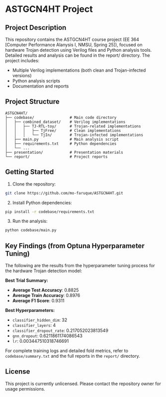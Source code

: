 # ASTGCN4HT Project

## Project Description
This repository contains the ASTGCN4HT course project (EE 364 [Computer Performance Alanysis I, NMSU, Spring 25]), focused on hardware Trojan detection using Verilog files and Python analysis tools. Detailed results and analysis can be found in the report/ directory. The project includes:

- Multiple Verilog implementations (both clean and Trojan-infected versions)
- Python analysis scripts
- Documentation and reports

## Project Structure
```
ASTGCN4HT/
├── codebase/                # Main code directory
│   ├── combined_dataset/    # Verilog implementations
│   │   ├── TJ-RTL-toy/      # Trojan-related implementations
│   │   │   ├── TjFree/      # Clean implementations
│   │   │   └── TjIn/        # Trojan-infected implementations
│   ├── main.py              # Main analysis script
│   ├── requirements.txt     # Python dependencies
│   └── ...                  
├── presentation/            # Presentation materials
└── report/                  # Project reports
```

## Getting Started
1. Clone the repository:
```bash
git clone https://github.com/mo-faruque/ASTGCN4HT.git
```

2. Install Python dependencies:
```bash
pip install -r codebase/requirements.txt
```

3. Run the analysis:
```bash
python codebase/main.py
```

## Key Findings (from Optuna Hyperparameter Tuning)

The following are the results from the hyperparameter tuning process for the hardware Trojan detection model:

**Best Trial Summary:**
- **Average Test Accuracy**: 0.8825
- **Average Train Accuracy**: 0.8976
- **Average F1 Score**: 0.9311

**Best Hyperparameters:**
- `classifier_hidden_dim`: 32
- `classifier_layers`: 4
- `classifier_dropout_rate`: 0.217052023813549
- `gnn_dropout`: 0.6211861174086543
- `lr`: 0.003447510318746691

For complete training logs and detailed fold metrics, refer to `codebase/summary.txt` and the full reports in the `report/` directory.

## License
This project is currently unlicensed. Please contact the repository owner for usage permissions.
